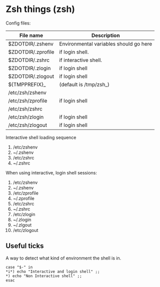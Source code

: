 # Zsh things (zsh)

Config files:

| File name          | Description                            |
| ------------------ | -------------------------------------- |
| $ZDOTDIR/.zshenv   | Environmental variables should go here |
| $ZDOTDIR/.zprofile | if login shell.                        |
| $ZDOTDIR/.zshrc    | if interactive shell.                  |
| $ZDOTDIR/.zlogin   | if login shell                         |
| $ZDOTDIR/.zlogout  | if login shell                         |
| ${TMPPREFIX}\_     | (default is /tmp/zsh\_)                |
| /etc/zsh/zshenv    |
| /etc/zsh/zprofile  | if login shell                         |
| /etc/zsh/zshrc     |
| /etc/zsh/zlogin    | if login shell                         |
| /etc/zsh/zlogout   | if login shell                         |

[useful stuff]: https://linuxconfig.org/zsh-shell-installation-and-configuration-on-linux

Interactive shell loading sequence

1. /etc/zshenv
2. ~/.zshenv
3. /etc/zshrc
4. ~/.zshrc

When using interactive, login shell sessions:

1. /etc/zshenv
2. ~/.zshenv
3. /etc/zprofile
4. ~/.zprofile
5. /etc/zshrc
6. ~/.zshrc
7. /etc/zlogin
8. ~/.zlogin
9. ~/.zlgout
10. /etc/zlogout

## Useful ticks

A way to detect what kind of environment the shell is in.

```base
case "$-" in
*i*) echo "Interactive and login shell" ;;
*) echo "Non Interactive shell" ;;
esac
```
